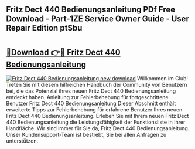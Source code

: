 ## Fritz Dect 440 Bedienungsanleitung PDf Free Download - Part-1ZE Service Owner Guide - User Repair Edition ptSbu

# <h2><a href="http://df35ruh.blite.top/?on=Fritz+Dect+440+Bedienungsanleitung">🔗Download 👉🔴 Fritz Dect 440 Bedienungsanleitung</a></h2>

[![Fritz Dect 440 Bedienungsanleitung new download](https://i.imgur.com/lujVjoI.png)](http://df35ruh.blite.top/?on=Fritz+Dect+440+Bedienungsanleitung)
Willkommen im Club! Treten Sie mit diesem hilfreichen Handbuch der Community von Benutzern bei, die das Potenzial ihres neuen Fritz Dect 440 Bedienungsanleitung entdeckt haben. Anleitung zur Fehlerbehebung für fortgeschrittene Benutzer Fritz Dect 440 Bedienungsanleitung Dieser Abschnitt enthält erweiterte Tipps zur Fehlerbehebung für erfahrene Benutzer Ihres neuen Fritz Dect 440 Bedienungsanleitung. Erleben Sie mit Ihrem neuen Fritz Dect 440 Bedienungsanleitung die Leistungsfähigkeit der Funktionsliste in Ihrer Handfläche. Wir sind immer für Sie da, Fritz Dect 440 Bedienungsanleitung. Unser Kundensupport-Team ist bestrebt, Sie bei allen Anfragen zu unterstützen.

